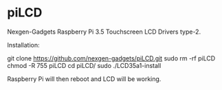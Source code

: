 # piLCD
Nexgen-Gadgets Raspberry Pi 3.5 Touchscreen LCD Drivers type-2.

Installation:

git clone https://github.com/nexgen-gadgets/piLCD.git
sudo rm -rf piLCD
chmod -R 755 piLCD
cd piLCD/
sudo ./LCD35a1-install

Raspberry Pi will then reboot and LCD will be working.
